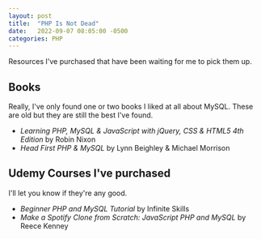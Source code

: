 ```yaml
---
layout: post
title:  "PHP Is Not Dead"
date:   2022-09-07 08:05:00 -0500
categories: PHP
---
```

Resources I've purchased that have been waiting for me to pick them up.

## Books

Really, I've only found one or two books I liked at all about MySQL. These are old but they are still the best I've found.

- _Learning PHP, MySQL & JavaScript with jQuery, CSS & HTML5 4th Edition_ by Robin Nixon
- _Head First PHP & MySQL_ by Lynn Beighley & Michael Morrison

## Udemy Courses I've purchased

I'll let you know if they're any good.

- _Beginner PHP and MySQL Tutorial_ by Infinite Skills
- _Make a Spotify Clone from Scratch: JavaScript PHP and MySQL_ by Reece Kenney